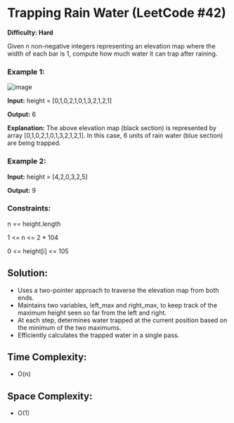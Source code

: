 # Trapping Rain Water (LeetCode #42)

**Difficulty: Hard**

Given n non-negative integers representing an elevation map where the width of each bar is 1, compute how much water it can trap after raining.
 

### Example 1:

![image](https://github.com/user-attachments/assets/a7496f45-5457-435e-8a0a-4d3ab85bbbd6)


**Input:** height = [0,1,0,2,1,0,1,3,2,1,2,1]

**Output:** 6

**Explanation:** The above elevation map (black section) is represented by array [0,1,0,2,1,0,1,3,2,1,2,1]. In this case, 6 units of rain water (blue section) are being trapped.


### Example 2:

**Input:** height = [4,2,0,3,2,5]

**Output:** 9
 

### Constraints:

n == height.length

1 <= n <= 2 * 104

0 <= height[i] <= 105

## Solution:
- Uses a two-pointer approach to traverse the elevation map from both ends.
- Maintains two variables, left_max and right_max, to keep track of the maximum height seen so far from the left and right.
- At each step, determines water trapped at the current position based on the minimum of the two maximums.
- Efficiently calculates the trapped water in a single pass.
## Time Complexity:
- O(n)
## Space Complexity:
- O(1)
